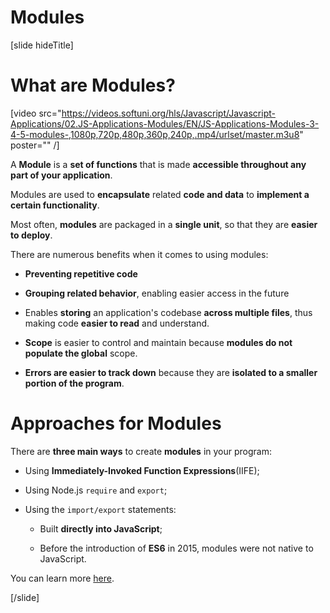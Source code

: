 # Modules

[slide hideTitle]

# What are Modules?

[video src="https://videos.softuni.org/hls/Javascript/Javascript-Applications/02.JS-Applications-Modules/EN/JS-Applications-Modules-3-4-5-modules-,1080p,720p,480p,360p,240p,.mp4/urlset/master.m3u8" poster="" /]

A **Module** is a **set of functions** that is made **accessible throughout any part of your application**.

Modules are used to **encapsulate** related **code and data** to **implement a certain functionality**.

Most often, **modules** are packaged in a **single unit**, so that they are **easier to deploy**.

There are numerous benefits when it comes to using modules:

- **Preventing repetitive code**

- **Grouping related behavior**, enabling easier access in the future

- Enables **storing** an application's codebase **across multiple files**, thus making code **easier to read** and understand.
  
- **Scope** is easier to control and maintain because **modules do not populate the global** scope.
  
- **Errors are easier to track down** because they are **isolated to a smaller portion of the program**.

# Approaches for Modules

There are **three main ways** to create **modules** in your program:

- Using **Immediately-Invoked Function Expressions**\(IIFE\);

- Using Node.js `require` and `export`;

- Using the `import/export` statements:
  
    - Built **directly into JavaScript**;

    - Before the introduction of **ES6** in 2015, modules were not native to JavaScript. 
    
You can learn more [here](https://en.wikipedia.org/wiki/ECMAScript#6th_Edition_–_ECMAScript_2015).

[/slide]